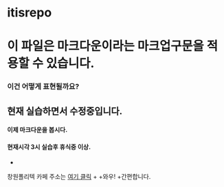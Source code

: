 # itisrepo
# 이 파일은 마크다운이라는 마크업구문을 적용할 수 있습니다.
### 이건 어떻게 표현될까요?
## 현재 실습하면서 수정중입니다.
#### 이제 마크다운을 봅시다.
#### 현재시각 3시 실습후 휴식중 이상.
+
창원폴리텍 카페 주소는 [여기 클릭](https://cafe.naver.com/kopochangwon "onmouseover 이벤트 발생시 표시하는 문자")
+
+와우!
+간편합니다.